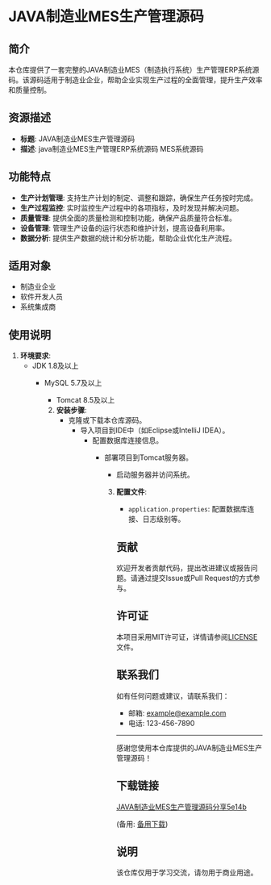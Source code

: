 # JAVA制造业MES生产管理源码

## 简介

本仓库提供了一套完整的JAVA制造业MES（制造执行系统）生产管理ERP系统源码。该源码适用于制造业企业，帮助企业实现生产过程的全面管理，提升生产效率和质量控制。

## 资源描述

- **标题**: JAVA制造业MES生产管理源码
- **描述**: java制造业MES生产管理ERP系统源码 MES系统源码

## 功能特点

- **生产计划管理**: 支持生产计划的制定、调整和跟踪，确保生产任务按时完成。
- **生产过程监控**: 实时监控生产过程中的各项指标，及时发现并解决问题。
- **质量管理**: 提供全面的质量检测和控制功能，确保产品质量符合标准。
- **设备管理**: 管理生产设备的运行状态和维护计划，提高设备利用率。
- **数据分析**: 提供生产数据的统计和分析功能，帮助企业优化生产流程。

## 适用对象

- 制造业企业
- 软件开发人员
- 系统集成商

## 使用说明

1. **环境要求**: 
   - JDK 1.8及以上
      - MySQL 5.7及以上
         - Tomcat 8.5及以上

         2. **安装步骤**:
            - 克隆或下载本仓库源码。
               - 导入项目到IDE中（如Eclipse或IntelliJ IDEA）。
                  - 配置数据库连接信息。
                     - 部署项目到Tomcat服务器。
                        - 启动服务器并访问系统。

                        3. **配置文件**:
                           - `application.properties`: 配置数据库连接、日志级别等。

                           ## 贡献

                           欢迎开发者贡献代码，提出改进建议或报告问题。请通过提交Issue或Pull Request的方式参与。

                           ## 许可证

                           本项目采用MIT许可证，详情请参阅[LICENSE](LICENSE)文件。

                           ## 联系我们

                           如有任何问题或建议，请联系我们：
                           - 邮箱: example@example.com
                           - 电话: 123-456-7890

                           ---

                           感谢您使用本仓库提供的JAVA制造业MES生产管理源码！

                           ## 下载链接
                           [JAVA制造业MES生产管理源码分享5e14b](https://pan.quark.cn/s/277dc5c29053) 

                           (备用: [备用下载](https://pan.baidu.com/s/1qB5xi7mcYnAx1PFvwy9icg?pwd=1234))

                           ## 说明

                           该仓库仅用于学习交流，请勿用于商业用途。
